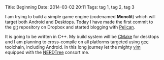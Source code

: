 Title: Beginning
Date: 2014-03-02 20:11
Tags: tag 1, tag 2, tag 3

I am trying to build a simple game engine (codenamed **Monolit**) which will target both Android and Desktops. Today I have made the first commit to the [git](http://git-scm.com/) repository on Dropbox and started blogging with [Pelican](http://getpelican.com/).

It is going to be written in C++. My build system will be [CMake](http://www.cmake.org/) for desktops and I am planning to cross-compile on all platforms targeted using [gcc](http://gcc.gnu.org/) toolchain, including Android. In this long journey let the mighty [vim](http://www.vim.org/) equipped with the [NERDTree](https://github.com/scrooloose/nerdtree) consort me.
